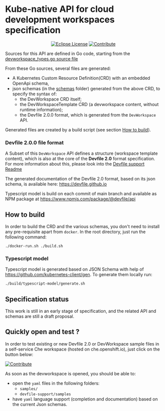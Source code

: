 # Kube-native API for cloud development workspaces specification

<div id="header" align="center">

[![Eclipse License](https://img.shields.io/badge/license-Eclipse-brightgreen.svg)](LICENSE)
[![Contribute](https://img.shields.io/badge/developer-workspace-525C86?logo=eclipse-che&labelColor=FDB940)](https://workspaces.openshift.com/f?url=https://github.com/devfile/api)

</div>

Sources for this API are defined in Go code, starting from the
[devworkspace_types.go source file](pkg/apis/workspaces/v1alpha2/devworkspace_types.go)

From these Go sources, several files are generated:
- A Kubernetes Custom Resource Definition(CRD) with an embedded OpenApi schema,
- json schemas (in the [schemas](schemas) folder) generated from the above CRD, to specify the syntax of:
  - the DevWorkspace CRD itself;
  - the DevWorkspaceTemplate CRD (a devworkspace content, without runtime information);
  - the Devfile 2.0.0 format, which is generated from the `DevWorkspace` API.

Generated files are created by a build script (see section [How to build](#how-to-build)).

### Devfile 2.0.0 file format

A Subset of this `DevWorkspace` API defines a structure (workspace template content), which is also at the core of the **Devfile 2.0** format specification.
For more information about this, please look into the [Devfile support Readme](devfile-support/README.md)

The generated documentation of the Devfile 2.0 format, based on its json schema, is available here: https://devfile.github.io

Typescript model is build on each commit of main branch and available as NPM package at https://www.npmjs.com/package/@devfile/api

## How to build

In order to build the CRD and the various schemas, you don't need to install any pre-requisite apart from `docker`.
In the root directory, just run the following command:

```
./docker-run.sh ./build.sh
```

### Typescript model

Typescript model is generated based on JSON Schema with help of https://github.com/kubernetes-client/gen.
To generate them locally run:
```bash
./build/typescript-model/generate.sh
```

## Specification status

This work is still in an early stage of specification, and the related API and schemas are still a draft proposal.

## Quickly open and test ?

In order to test existing or new Devfile 2.0 or DevWorkspace sample files in a self-service Che workspace (hosted on che.openshift.io), just click on the button below:

[![Contribute](https://img.shields.io/badge/developer-workspace-525C86?logo=eclipse-che&labelColor=FDB940)](https://workspaces.openshift.com/f?url=https://github.com/devfile/api)

As soon as the devworkspace is opened, you should be able to:
- open the `yaml` files in the following folders:
  - `samples/`
  - `devfile-support/samples`
- have `yaml` language support (completion and documentation) based on the current Json schemas.
